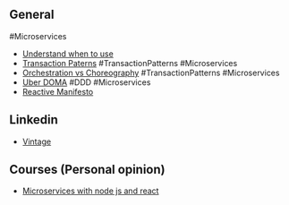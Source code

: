 ## General
#Microservices 
- [Understand when to use](https://www.youtube.com/watch?v=uoLTYZL6qWo)
- [Transaction Paterns](https://developers.redhat.com/articles/2021/09/21/distributed-transaction-patterns-microservices-compared) #TransactionPatterns  #Microservices 
- [Orchestration vs Choreography](https://medium.com/jinternals/microservice-orchestration-vs-choreography-17269e3f6017) #TransactionPatterns #Microservices 
- [Uber DOMA](https://eng.uber.com/microservice-architecture/) #DDD #Microservices
- [Reactive Manifesto](https://www.reactivemanifesto.org/)

## Linkedin
 - [Vintage](https://www.linkedin.com/company/vintageglobal/)

## Courses (Personal opinion)
- [Microservices with node js and react](https://www.udemy.com/course/microservices-with-node-js-and-react/)